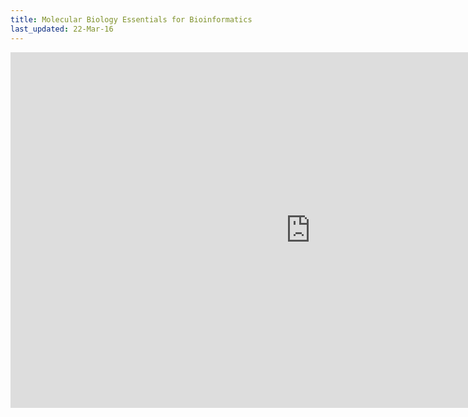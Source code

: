 ```yaml
---
title: Molecular Biology Essentials for Bioinformatics
last_updated: 22-Mar-16
---
```


<iframe src="https://docs.google.com/presentation/d/1SJkRwawYMzUxpSvInP4-ZDZin3vWr0jHYVeSXLblNAI/embed?start=false&loop=true&delayms=60000" frameborder="0" width="960" height="569" allowfullscreen="true" mozallowfullscreen="true" webkitallowfullscreen="true"></iframe>
